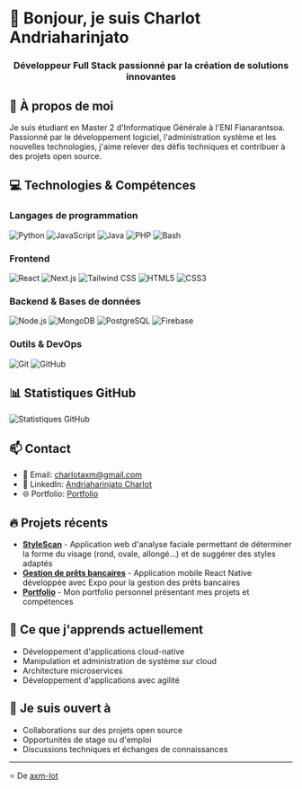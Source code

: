 # 👋 Bonjour, je suis Charlot Andriaharinjato

<h3 align="center">Développeur Full Stack passionné par la création de solutions innovantes</h3>

## 🚀 À propos de moi

Je suis étudiant en Master 2 d'Informatique Générale à l'ENI Fianarantsoa. Passionné par le développement logiciel, l'administration système et les nouvelles technologies, j'aime relever des défis techniques et contribuer à des projets open source.

## 💻 Technologies & Compétences

### Langages de programmation
![Python](https://img.shields.io/badge/Python-3776AB?style=for-the-badge&logo=python&logoColor=white)
![JavaScript](https://img.shields.io/badge/JavaScript-F7DF1E?style=for-the-badge&logo=javascript&logoColor=black)
![Java](https://img.shields.io/badge/Java-ED8B00?style=for-the-badge&logo=java&logoColor=white)
![PHP](https://img.shields.io/badge/PHP-777BB4?style=for-the-badge&logo=php&logoColor=white)
![Bash](https://img.shields.io/badge/Bash-4EAA25?style=for-the-badge&logo=gnu-bash&logoColor=white)

### Frontend
![React](https://img.shields.io/badge/React-20232A?style=for-the-badge&logo=react&logoColor=61DAFB)
![Next.js](https://img.shields.io/badge/Next.js-000000?style=for-the-badge&logo=nextdotjs&logoColor=white)
![Tailwind CSS](https://img.shields.io/badge/Tailwind_CSS-38B2AC?style=for-the-badge&logo=tailwind-css&logoColor=white)
![HTML5](https://img.shields.io/badge/HTML5-E34F26?style=for-the-badge&logo=html5&logoColor=white)
![CSS3](https://img.shields.io/badge/CSS3-1572B6?style=for-the-badge&logo=css3&logoColor=white)

### Backend & Bases de données
![Node.js](https://img.shields.io/badge/Node.js-339933?style=for-the-badge&logo=nodedotjs&logoColor=white)
![MongoDB](https://img.shields.io/badge/MongoDB-4EA94B?style=for-the-badge&logo=mongodb&logoColor=white)
![PostgreSQL](https://img.shields.io/badge/PostgreSQL-316192?style=for-the-badge&logo=postgresql&logoColor=white)
![Firebase](https://img.shields.io/badge/Firebase-FFCA28?style=for-the-badge&logo=firebase&logoColor=black)

### Outils & DevOps
![Git](https://img.shields.io/badge/Git-F05032?style=for-the-badge&logo=git&logoColor=white)
![GitHub](https://img.shields.io/badge/GitHub-100000?style=for-the-badge&logo=github&logoColor=white)

## 📊 Statistiques GitHub

![Statistiques GitHub](https://github-readme-stats.vercel.app/api?username=axm-lot&show_icons=true&theme=radical)

## 📫 Contact

- 📧 Email: [charlotaxm@gmail.com](mailto:charlotaxm@gmail.com)
- 💼 LinkedIn: [Andriaharinjato Charlot](https://linkedin.com/in/andriaharinjato-charlot-89baaa252)
- 🌐 Portfolio: [Portfolio](https://andriaharinjato-charlot.vercel.app/)

## 🔥 Projets récents

- [**StyleScan**](https://github.com/axm-lot/face_scan) - Application web d'analyse faciale permettant de déterminer la forme du visage (rond, ovale, allongé...) et de suggérer des styles adaptés
- [**Gestion de prêts bancaires**](https://github.com/axm-lot/mobile-react-native) - Application mobile React Native développée avec Expo pour la gestion des prêts bancaires
- [**Portfolio**](https://github.com/axm-lot/portfolio2025) - Mon portfolio personnel présentant mes projets et compétences

## 🌱 Ce que j'apprends actuellement

- Développement d'applications cloud-native
- Manipulation et administration de système sur cloud
- Architecture microservices
- Développement d'applications avec agilité

## 🤝 Je suis ouvert à

- Collaborations sur des projets open source
- Opportunités de stage ou d'emploi
- Discussions techniques et échanges de connaissances

---

⭐️ De [axm-lot](https://github.com/axm-lot)
